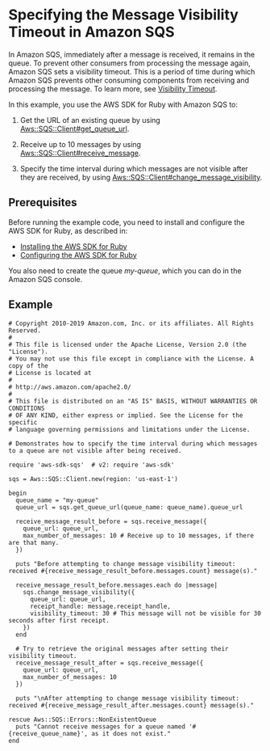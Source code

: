 # Specifying the Message Visibility Timeout in Amazon SQS<a name="sqs-example-message-visibility-timeout"></a>

In Amazon SQS, immediately after a message is received, it remains in the queue\. To prevent other consumers from processing the message again, Amazon SQS sets a visibility timeout\. This is a period of time during which Amazon SQS prevents other consuming components from receiving and processing the message\. To learn more, see [Visibility Timeout](https://docs.aws.amazon.com/AWSSimpleQueueService/latest/SQSDeveloperGuide/sqs-visibility-timeout.html)\.

In this example, you use the AWS SDK for Ruby with Amazon SQS to:

1. Get the URL of an existing queue by using [Aws::SQS::Client\#get\_queue\_url](https://docs.aws.amazon.com/sdkforruby/api/Aws/SQS/Client.html#get_queue_url-instance_method)\.

1. Receive up to 10 messages by using [Aws::SQS::Client\#receive\_message](https://docs.aws.amazon.com/sdkforruby/api/Aws/SQS/Client.html#receive_message-instance_method)\.

1. Specify the time interval during which messages are not visible after they are received, by using [Aws::SQS::Client\#change\_message\_visibility](https://docs.aws.amazon.com/sdkforruby/api/Aws/SQS/Client.html#change_message_visibility-instance_method)\.

## Prerequisites<a name="prerequisites"></a>

Before running the example code, you need to install and configure the AWS SDK for Ruby, as described in:
+  [Installing the AWS SDK for Ruby](setup-install.md#aws-ruby-sdk-setup-install) 
+  [Configuring the AWS SDK for Ruby](setup-config.md#aws-ruby-sdk-setup-config) 

You also need to create the queue *my\-queue*, which you can do in the Amazon SQS console\.

## Example<a name="example"></a>

```
# Copyright 2010-2019 Amazon.com, Inc. or its affiliates. All Rights Reserved.
#
# This file is licensed under the Apache License, Version 2.0 (the "License").
# You may not use this file except in compliance with the License. A copy of the
# License is located at
#
# http://aws.amazon.com/apache2.0/
#
# This file is distributed on an "AS IS" BASIS, WITHOUT WARRANTIES OR CONDITIONS
# OF ANY KIND, either express or implied. See the License for the specific
# language governing permissions and limitations under the License.

# Demonstrates how to specify the time interval during which messages to a queue are not visible after being received.

require 'aws-sdk-sqs'  # v2: require 'aws-sdk'

sqs = Aws::SQS::Client.new(region: 'us-east-1')

begin
  queue_name = "my-queue"
  queue_url = sqs.get_queue_url(queue_name: queue_name).queue_url

  receive_message_result_before = sqs.receive_message({
    queue_url: queue_url,    
    max_number_of_messages: 10 # Receive up to 10 messages, if there are that many.
  })

  puts "Before attempting to change message visibility timeout: received #{receive_message_result_before.messages.count} message(s)."

  receive_message_result_before.messages.each do |message|
    sqs.change_message_visibility({
      queue_url: queue_url,
      receipt_handle: message.receipt_handle,
      visibility_timeout: 30 # This message will not be visible for 30 seconds after first receipt.
    })    
  end  

  # Try to retrieve the original messages after setting their visibility timeout. 
  receive_message_result_after = sqs.receive_message({
    queue_url: queue_url,
    max_number_of_messages: 10
  })

  puts "\nAfter attempting to change message visibility timeout: received #{receive_message_result_after.messages.count} message(s)."

rescue Aws::SQS::Errors::NonExistentQueue
  puts "Cannot receive messages for a queue named '#{receive_queue_name}', as it does not exist."
end
```